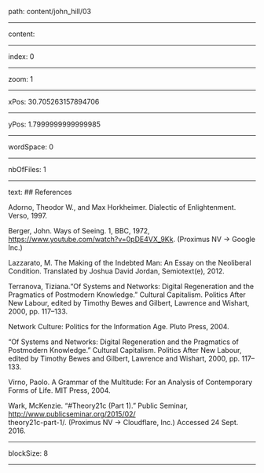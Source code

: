 path: content/john_hill/03

----

content: 

----

index: 0

----

zoom: 1

----

xPos: 30.705263157894706

----

yPos: 1.7999999999999985

----

wordSpace: 0

----

nbOfFiles: 1

----

text: ## References

Adorno, Theodor W., and Max Horkheimer. Dialectic of Enlightenment. Verso, 1997.

Berger, John. Ways of Seeing. 1, BBC, 1972, https://www.youtube.com/watch?v=0pDE4VX_9Kk. (Proximus NV → Google Inc.)  

Lazzarato, M. The Making of the Indebted Man: An Essay on the Neoliberal Condition. Translated by Joshua David Jordan, Semiotext(e), 2012.  
  
Terranova, Tiziana.“Of Systems and Networks: Digital Regeneration and the Pragmatics of Postmodern Knowledge.” Cultural Capitalism. Politics After New Labour, edited by Timothy Bewes and Gilbert, Lawrence and Wishart, 2000, pp. 117–133.  
  
Network Culture: Politics for the Information Age. Pluto Press, 2004.

“Of Systems and Networks: Digital Regeneration and the Pragmatics of Postmodern Knowledge.” Cultural Capitalism. Politics After New Labour, edited by Timothy Bewes and Gilbert, Lawrence and Wishart, 2000, pp. 117–133.

Virno, Paolo. A Grammar of the Multitude: For an Analysis of Contemporary Forms of Life. MIT Press, 2004.

Wark, McKenzie. “#Theory21c (Part 1).” Public Seminar, http://www.publicseminar.org/2015/02/<br>theory21c-part-1/. (Proximus NV → Cloudflare, Inc.) Accessed 24 Sept. 2016.

----

blockSize: 8

----

